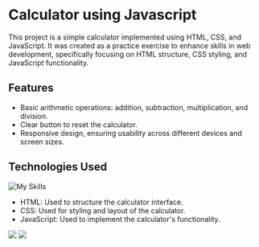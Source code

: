# Calculator using Javascript

This project is a simple calculator implemented using HTML, CSS, and JavaScript. It was created as a practice exercise to enhance skills in web development, specifically focusing on HTML structure, CSS styling, and JavaScript functionality.

## Features

- Basic arithmetic operations: addition, subtraction, multiplication, and division.
- Clear button to reset the calculator.
- Responsive design, ensuring usability across different devices and screen sizes.

## Technologies Used
 ![My Skills](https://skillicons.dev/icons?i=html,css,javascript)
- HTML: Used to structure the calculator interface.
- CSS: Used for styling and layout of the calculator.
- JavaScript: Used to implement the calculator's functionality.

<img src="https://github.com/manishjadhav9/calculator_using_javascript/assets/96580022/ecf24abc-9476-4ffc-8b40-f0a6d5c33297">
<img src="https://github.com/manishjadhav9/calculator_using_javascript/assets/96580022/e3ee7e84-30c9-4656-a14e-0667c37d1cce">
